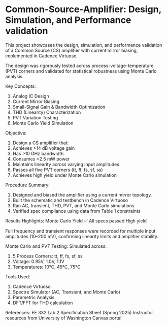 # Common-Source-Amplifier: Design, Simulation, and Performance validation 
This project showcases the design, simulation, and performance validation of a Common Source (CS) amplifier with current mirror biasing, implemented in Cadence Virtuoso.

The design was rigorously tested across process-voltage-temperature (PVT) corners and validated for statistical robustness using Monte Carlo analysis.

Key Concepts: 

1. Analog IC Design
2. Current Mirror Biasing
3. Small-Signal Gain & Bandwidth Optimization
4. THD (Linearity) Characterization
5. PVT Variation Testing
6. Monte Carlo Yield Simulation

Objective: 

1. Design a CS amplifier that:
2. Achieves >14 dB voltage gain
3. Has >10 GHz bandwidth
4. Consumes <2.5 mW power
5. Maintains linearity across varying input amplitudes
6. Passes all five PVT corners (tt, ff, fs, sf, ss)
7. Achieves high yield under Monte Carlo simulation

Procedure Summary:
1. Designed and biased the amplifier using a current mirror topology.
2. Built the schematic and testbench in Cadence Virtuoso
3. Ran AC, transient, THD, PVT, and Monte Carlo simulations
4. Verified spec compliance using data from Table 1 constraints

Results Highlights: 
Monte Carlo Yield	✅ All specs passed	High yield

Full frequency and transient responses were recorded for multiple input amplitudes (10–200 mV), confirming linearity limits and amplifier stability.

Monte Carlo and PVT Testing: 
Simulated across:

1. 5 Process Corners: tt, ff, fs, sf, ss
2. Voltage: 0.95V, 1.0V, 1.1V
3. Temperatures: 10°C, 45°C, 75°C


Tools Used: 

1. Cadence Virtuoso
2. Spectre Simulator (AC, Transient, and Monte Carlo)
3. Parametric Analysis
4. DFT/FFT for THD calculation

References:
EE 332 Lab 2 Specification Sheet (Spring 2025)
Instructor resources from University of Washington Canvas portal


